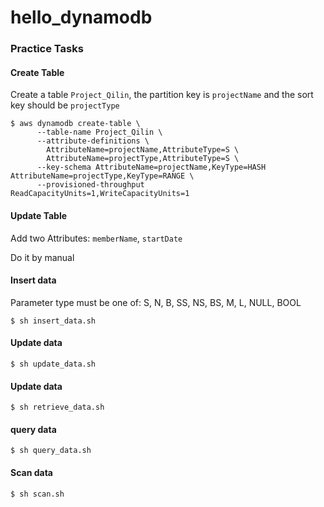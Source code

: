 # hello_dynamodb

### Practice Tasks

#### Create Table
Create a table ```Project_Qilin```, 
the partition key is ```projectName``` and the sort key should be ```projectType```

```shell script
$ aws dynamodb create-table \
      --table-name Project_Qilin \
      --attribute-definitions \
        AttributeName=projectName,AttributeType=S \
        AttributeName=projectType,AttributeType=S \
      --key-schema AttributeName=projectName,KeyType=HASH AttributeName=projectType,KeyType=RANGE \
      --provisioned-throughput ReadCapacityUnits=1,WriteCapacityUnits=1
```

#### Update Table
Add two Attributes: ```memberName```, ```startDate```

Do it by manual

#### Insert data
Parameter type must be one of: S, N, B, SS, NS, BS, M, L, NULL, BOOL
```shell script
$ sh insert_data.sh
```

#### Update data
```shell script
$ sh update_data.sh
```

#### Update data
```shell script
$ sh retrieve_data.sh
```

#### query data
```shell script
$ sh query_data.sh
```

#### Scan data
```shell script
$ sh scan.sh
```
